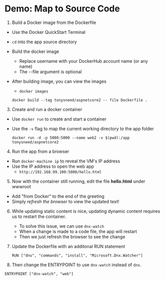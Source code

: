 # Demo: Map to Source Code

1. Build a Docker image from the Dockerfile
  - Use the Docker QuickStart Terminal
  - `cd` into the app source directory
  - Build the docker image
    + Replace username with your DockerHub account name (or any name)
    + The --file argument is optional
  - After building image, you can view the images
    + `docker images`
  
    ```
    docker build --tag tonysneed/aspnetcore2 -- file Dockerfile .
    ```

3. Create and run a docker container
  - Use `docker run` to create and start a container
  - Use the `-v` flag to map the current working directory to the app folder
  
    ```
    docker run -d -p 5000:5000 --name web2 -v $(pwd):/app tonysneed/aspnetcore2
    ```

4. Run the app from a browser
  - Run `docker-machine ip` to reveal the VM's IP address
  - Use the IP address to open the web app
    + `http://192.168.99.100:5000/hello.html`

5. Now with the container still running, edit the file **hello.html** under wwwroot
  - Add "from Docker" to the end of the greeting
  - Simply *refresh the browser* to view the updated text!
  
6. While updating static content is nice, updating dynamic content requires us
   to restart the container.
   - To solve this issue, we can use `dnx-watch`
   - When a change is made to a code file, the app will restart
   - Then we just refresh the browser to see the change
   
7. Update the Dockerfile with an additonal RUN statement

    ```
    RUN ["dnu", "commands", "install", "Microsoft.Dnx.Watcher"]
    ```

8. Then change the ENTRYPOINT to use `dnx-watch` instead of `dnx`.

```
ENTRYPOINT ["dnx-watch", "web"]
```


